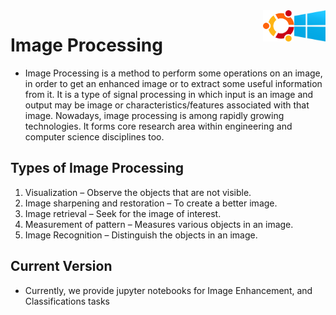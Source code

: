<div style="text-align:right"><img src="./references/windows.png" width="50" height="50" align="right"/></div>
<div style="text-align:right"><img src="./references/ubuntu.png" width="50" height="50" align="right"/></div>

# Image Processing
- Image Processing is a method to perform some operations on an image, in order to get an enhanced image or to extract some useful information from it. It is a type of signal processing in which input is an image and output may be image or characteristics/features associated with that image. Nowadays, image processing is among rapidly growing technologies. It forms core research area within engineering and computer science disciplines too.

## Types of Image Processing
  1. Visualization – Observe the objects that are not visible.
  2. Image sharpening and restoration – To create a better image.
  3. Image retrieval – Seek for the image of interest.
  4. Measurement of pattern – Measures various objects in an image.
  5. Image Recognition – Distinguish the objects in an image. 
  
## Current Version
- Currently, we provide jupyter notebooks for Image Enhancement, and Classifications tasks
